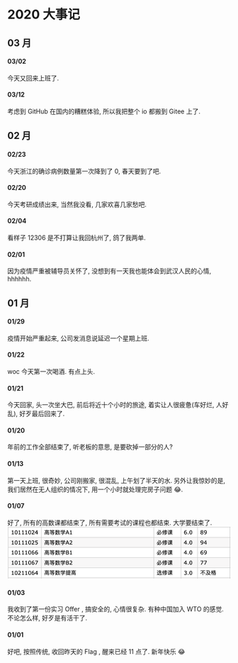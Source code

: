 # 2020 大事记

## 03 月
#### 03/02
今天又回来上班了. 
#### 03/12
考虑到 GitHub 在国内的糟糕体验, 所以我把整个 io 都搬到 Gitee 上了. 

## 02 月
#### 02/23
今天浙江的确诊病例数量第一次降到了 0, 春天要到了吧. 
#### 02/20
今天考研成绩出来, 当然我没看, 几家欢喜几家愁吧. 
#### 02/04
看样子 12306 是不打算让我回杭州了, 鸽了我两单. 
#### 02/01
因为疫情严重被辅导员关怀了, 没想到有一天我也能体会到武汉人民的心情, hhhhhh. 


## 01 月
#### 01/29
疫情开始严重起来, 公司发消息说延迟一个星期上班. 
#### 01/22
woc 今天第一次喝酒. 有点上头. 
#### 01/21
今天回家, 头一次坐大巴, 前后将近十个小时的旅途, 着实让人很疲惫(车好烂, 人好乱), 好歹最后回来了. 
#### 01/20
年前的工作全部结束了, 听老板的意思, 是要砍掉一部分的人?
#### 01/13
第一天上班, 很奇妙, 公司刚搬家, 很混乱, 上午划了半天的水. 另外让我惊妙的是, 我们居然在无人组织的情况下, 用一个小时就处理完房子问题 :joy:. 
#### 01/07
好了, 所有的高数课都结束了, 所有需要考试的课程也都结束. 大学要结束了.
![](/note/img/2020-01-07-21-09-21.png)
#### 01/03   
我收到了第一份实习 Offer , 搞安全的, 心情很复杂. 有种中国加入 WTO 的感觉. 不论怎么样, 好歹是有活干了. 
#### 01/01
好吧, 按照传统, 收回昨天的 Flag , 醒来已经 11 点了. 新年快乐 :joy:
